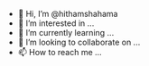 - 👋 Hi, I’m @hithamshahama
- 👀 I’m interested in ...
- 🌱 I’m currently learning ...
- 💞️ I’m looking to collaborate on ...
- 📫 How to reach me ...

<!---
hithamshahama/hithamshahama is a ✨ special ✨ repository because its `README.md` (this file) appears on your GitHub profile.
You can click the Preview link to take a look at your changes.
--->
